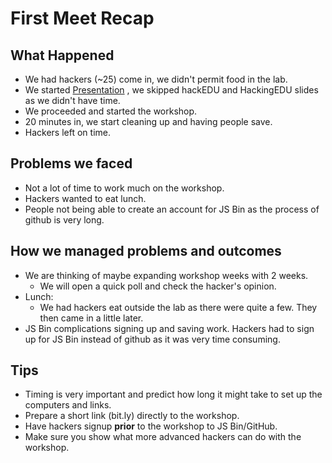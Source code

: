 # First Meet Recap

## What Happened

- We had hackers (~25) come in, we didn't permit food in the lab.
- We started
  [Presentation](https://github.com/SMHS-Programming/club/blob/bdc2c3a9b15d9093296337a63e0daf9bd61d67fb/meetings/9_21_Meeting_II.pdf)
  , we skipped hackEDU and HackingEDU slides as we didn't have time.
- We proceeded and started the workshop.
- 20 minutes in, we start cleaning up and having people save.
- Hackers left on time.

## Problems we faced

- Not a lot of time to work much on the workshop.
- Hackers wanted to eat lunch.
- People not being able to create an account for JS Bin as the process of
  github is very long.

## How we managed problems and outcomes

- We are thinking of maybe expanding workshop weeks with 2 weeks.
  - We will open a quick poll and check the hacker's opinion.
- Lunch:
  - We had hackers eat outside the lab as there were quite a few. They then came
    in a little later.
- JS Bin complications signing up and saving work. Hackers had to sign up for
  JS Bin instead of github as it was very time consuming.

## Tips

- Timing is very important and predict how long it might take to set up the
  computers and links.
- Prepare a short link (bit.ly) directly to the workshop.
- Have hackers signup **prior** to the workshop to JS Bin/GitHub.
- Make sure you show what more advanced hackers can do with the workshop.
